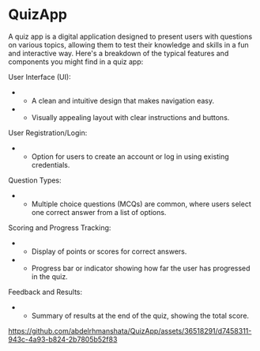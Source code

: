 # QuizApp

A quiz app is a digital application designed to present users with questions on various topics, allowing them to test their knowledge and skills in a fun and interactive way. Here's a breakdown of the typical features and components you might find in a quiz app:

User Interface (UI):
* - A clean and intuitive design that makes navigation easy.
* - Visually appealing layout with clear instructions and buttons.

User Registration/Login:
* - Option for users to create an account or log in using existing credentials.

Question Types:
* - Multiple choice questions (MCQs) are common, where users select one correct answer from a list of options.

Scoring and Progress Tracking:
* - Display of points or scores for correct answers.
* - Progress bar or indicator showing how far the user has progressed in the quiz.

Feedback and Results:
* - Summary of results at the end of the quiz, showing the total score.

https://github.com/abdelrhmanshata/QuizApp/assets/36518291/d7458311-943c-4a93-b824-2b7805b52f83
